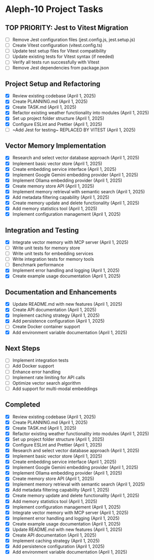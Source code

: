 # Aleph-10 Project Tasks

## TOP PRIORITY: Jest to Vitest Migration

- [ ] Remove Jest configuration files (jest.config.js, jest.setup.js)
- [ ] Create Vitest configuration (vitest.config.ts)
- [ ] Update test setup files for Vitest compatibility
- [ ] Update existing tests for Vitest syntax (if needed)
- [ ] Verify all tests run successfully with Vitest
- [ ] Remove Jest dependencies from package.json

## Project Setup and Refactoring

- [x] Review existing codebase (April 1, 2025)
- [x] Create PLANNING.md (April 1, 2025)
- [x] Create TASK.md (April 1, 2025)
- [x] Refactor existing weather functionality into modules (April 1, 2025)
- [x] Set up project folder structure (April 1, 2025)
- [x] Configure ESLint and Prettier (April 1, 2025)
- [ ] ~Add Jest for testing~ REPLACED BY VITEST (April 1, 2025)

## Vector Memory Implementation

- [x] Research and select vector database approach (April 1, 2025)
- [x] Implement basic vector store (April 1, 2025)
- [x] Create embedding service interface (April 1, 2025)
- [x] Implement Google Gemini embedding provider (April 1, 2025)
- [x] Implement Ollama embedding provider (April 1, 2025)
- [x] Create memory store API (April 1, 2025)
- [x] Implement memory retrieval with semantic search (April 1, 2025)
- [x] Add metadata filtering capability (April 1, 2025)
- [x] Create memory update and delete functionality (April 1, 2025)
- [x] Add memory statistics tool (April 1, 2025)
- [x] Implement configuration management (April 1, 2025)

## Integration and Testing

- [x] Integrate vector memory with MCP server (April 1, 2025)
- [ ] Write unit tests for memory store
- [ ] Write unit tests for embedding services
- [ ] Write integration tests for memory tools
- [ ] Benchmark performance
- [x] Implement error handling and logging (April 1, 2025)
- [x] Create example usage documentation (April 1, 2025)

## Documentation and Enhancements

- [x] Update README.md with new features (April 1, 2025)
- [x] Create API documentation (April 1, 2025)
- [x] Implement caching strategy (April 1, 2025)
- [x] Add persistence configuration (April 1, 2025)
- [ ] Create Docker container support
- [x] Add environment variable documentation (April 1, 2025)

## Next Steps

- [ ] Implement integration tests
- [ ] Add Docker support
- [ ] Enhance error handling
- [ ] Implement rate limiting for API calls
- [ ] Optimize vector search algorithm
- [ ] Add support for multi-modal embeddings

## Completed

- [x] Review existing codebase (April 1, 2025)
- [x] Create PLANNING.md (April 1, 2025)
- [x] Create TASK.md (April 1, 2025)
- [x] Refactor existing weather functionality into modules (April 1, 2025)
- [x] Set up project folder structure (April 1, 2025)
- [x] Configure ESLint and Prettier (April 1, 2025)
- [x] Research and select vector database approach (April 1, 2025)
- [x] Implement basic vector store (April 1, 2025)
- [x] Create embedding service interface (April 1, 2025)
- [x] Implement Google Gemini embedding provider (April 1, 2025)
- [x] Implement Ollama embedding provider (April 1, 2025)
- [x] Create memory store API (April 1, 2025)
- [x] Implement memory retrieval with semantic search (April 1, 2025)
- [x] Add metadata filtering capability (April 1, 2025)
- [x] Create memory update and delete functionality (April 1, 2025)
- [x] Add memory statistics tool (April 1, 2025)
- [x] Implement configuration management (April 1, 2025)
- [x] Integrate vector memory with MCP server (April 1, 2025)
- [x] Implement error handling and logging (April 1, 2025)
- [x] Create example usage documentation (April 1, 2025)
- [x] Update README.md with new features (April 1, 2025)
- [x] Create API documentation (April 1, 2025)
- [x] Implement caching strategy (April 1, 2025)
- [x] Add persistence configuration (April 1, 2025)
- [x] Add environment variable documentation (April 1, 2025)
